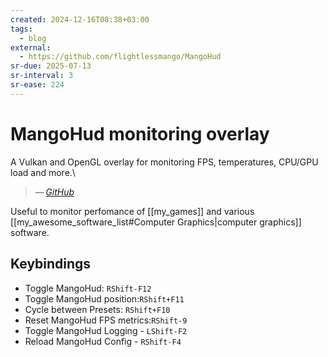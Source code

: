 ```yaml
---
created: 2024-12-16T08:38+03:00
tags:
  - blog
external:
  - https://github.com/flightlessmango/MangoHud
sr-due: 2025-07-13
sr-interval: 3
sr-ease: 224
---
```


# MangoHud monitoring overlay

A Vulkan and OpenGL overlay for monitoring FPS, temperatures, CPU/GPU load and
more.\
> — <cite>[GitHub](https://github.com/flightlessmango/MangoHud)</cite>

Useful to monitor perfomance of [[my_games]] and various
[[my_awesome_software_list#Computer Graphics|computer graphics]] software.

## Keybindings

- Toggle MangoHud:<wbr class="f"> `RShift-F12`
- Toggle MangoHud position:<wbr class="f"> `RShift+F11`
- Cycle between Presets:<wbr class="f"> `RShift+F10`
- Reset MangoHud FPS metrics:<wbr class="f"> `RShift-9`
- Toggle MangoHud Logging - `LShift-F2`
- Reload MangoHud Config - `RShift-F4`
